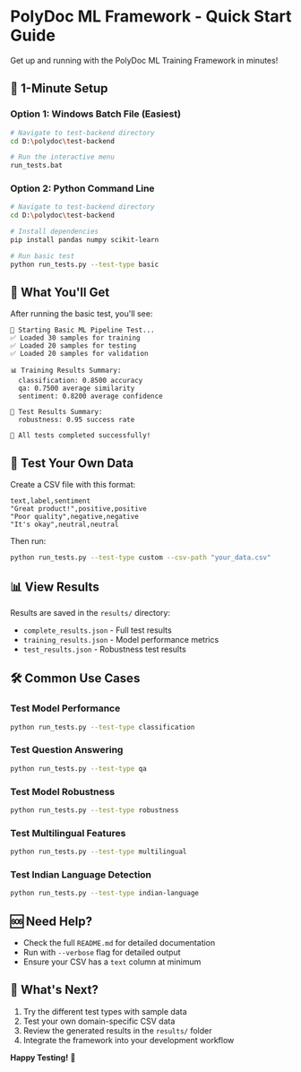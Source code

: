 # PolyDoc ML Framework - Quick Start Guide

Get up and running with the PolyDoc ML Training Framework in minutes!

## 🚀 1-Minute Setup

### Option 1: Windows Batch File (Easiest)
```bash
# Navigate to test-backend directory
cd D:\polydoc\test-backend

# Run the interactive menu
run_tests.bat
```

### Option 2: Python Command Line
```bash
# Navigate to test-backend directory  
cd D:\polydoc\test-backend

# Install dependencies
pip install pandas numpy scikit-learn

# Run basic test
python run_tests.py --test-type basic
```

## 🎯 What You'll Get

After running the basic test, you'll see:

```
🚀 Starting Basic ML Pipeline Test...
✅ Loaded 30 samples for training
✅ Loaded 20 samples for testing  
✅ Loaded 20 samples for validation

📊 Training Results Summary:
  classification: 0.8500 accuracy
  qa: 0.7500 average similarity
  sentiment: 0.8200 average confidence

🧪 Test Results Summary:
  robustness: 0.95 success rate

🎉 All tests completed successfully!
```

## 📝 Test Your Own Data

Create a CSV file with this format:

```csv
text,label,sentiment
"Great product!",positive,positive
"Poor quality",negative,negative
"It's okay",neutral,neutral
```

Then run:
```bash
python run_tests.py --test-type custom --csv-path "your_data.csv"
```

## 📊 View Results

Results are saved in the `results/` directory:
- `complete_results.json` - Full test results
- `training_results.json` - Model performance metrics
- `test_results.json` - Robustness test results

## 🛠️ Common Use Cases

### Test Model Performance
```bash
python run_tests.py --test-type classification
```

### Test Question Answering
```bash  
python run_tests.py --test-type qa
```

### Test Model Robustness
```bash
python run_tests.py --test-type robustness
```

### Test Multilingual Features
```bash
python run_tests.py --test-type multilingual
```

### Test Indian Language Detection
```bash  
python run_tests.py --test-type indian-language
```

## 🆘 Need Help?

- Check the full `README.md` for detailed documentation
- Run with `--verbose` flag for detailed output
- Ensure your CSV has a `text` column at minimum

## 🎉 What's Next?

1. Try the different test types with sample data
2. Test your own domain-specific CSV data
3. Review the generated results in the `results/` folder
4. Integrate the framework into your development workflow

**Happy Testing!** 🚀
